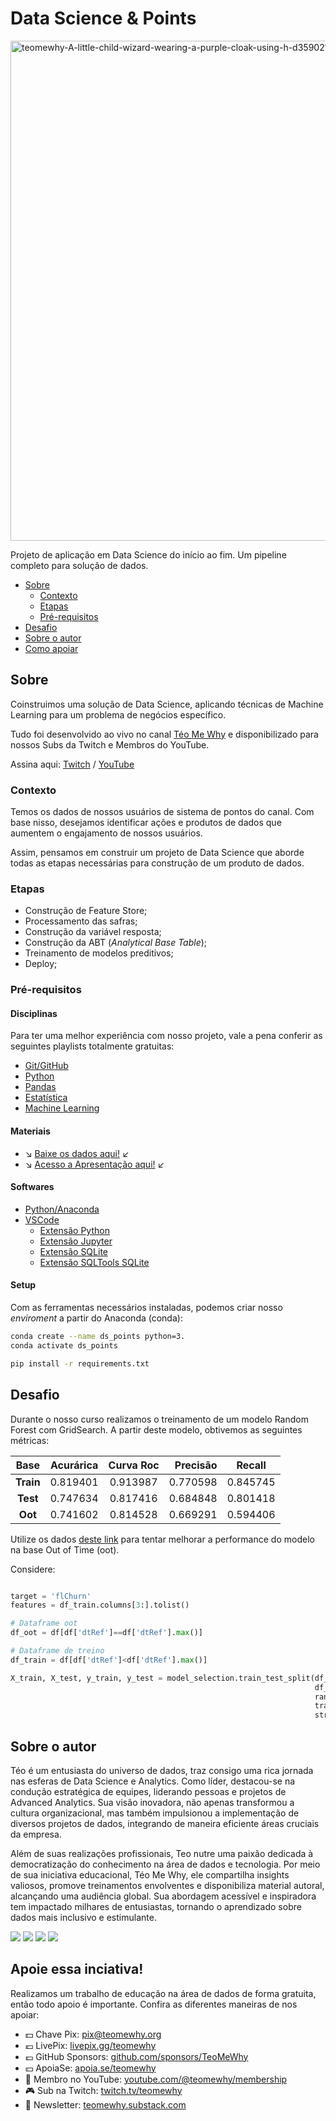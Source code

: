 # Data Science & Points

<img src="https://i.ibb.co/cc3d5Lq/teomewhy-A-little-child-wizard-wearing-a-purple-cloak-using-h-d359021c-4186-4e11-9693-a6e4f1b1b7c5-3.png" alt="teomewhy-A-little-child-wizard-wearing-a-purple-cloak-using-h-d359021c-4186-4e11-9693-a6e4f1b1b7c5-3" border="0" width=800>

Projeto de aplicação em Data Science do início ao fim. Um pipeline completo para solução de dados.

- [Sobre](#sobre)
  - [Contexto](#contexto)
  - [Etapas](#etapas)
  - [Pré-requisitos](#pré-requisitos)
- [Desafio](#desafio)
- [Sobre o autor](#sobre-o-autor)
- [Como apoiar](#apoie-essa-inciativa)

## Sobre
Coinstruimos uma solução de Data Science, aplicando técnicas de Machine Learning para um problema de negócios específico.

Tudo foi desenvolvido ao vivo no canal [Téo Me Why](https://teomewhy.org) e disponibilizado para nossos Subs da Twitch e Membros do YouTube.

Assina aqui: [Twitch](https://www.twitch.tv/collections/jg9itHOO1ReLcw) / [YouTube](https://www.youtube.com/playlist?list=PLvlkVRRKOYFQOkwDvfgCvKi9-I1jQXiy7)

### Contexto
Temos os dados de nossos usuários de sistema de pontos do canal. Com base nisso, desejamos identificar ações e produtos de dados que aumentem o engajamento de nossos usuários.

Assim, pensamos em construir um projeto de Data Science que aborde todas as etapas necessárias para construção de um produto de dados.

### Etapas
- Construção de Feature Store;
- Processamento das safras;
- Construção da variável resposta;
- Construção da ABT (*Analytical Base Table*);
- Treinamento de modelos preditivos;
- Deploy;

### Pré-requisitos

#### Disciplinas

Para ter uma melhor experiência com nosso projeto, vale a pena conferir as seguintes playlists totalmente gratuitas:

- [Git/GitHub](https://www.youtube.com/playlist?list=PLvlkVRRKOYFQ3cfYPjLeQ0KvrQ8bG5H11)
- [Python](https://www.youtube.com/playlist?list=PLvlkVRRKOYFRXdquucikNbwYeFzzzYIGb)
- [Pandas](https://www.youtube.com/playlist?list=PLvlkVRRKOYFSl-XCxNQ1u3uOLvDnYxupG)
- [Estatística](https://www.youtube.com/playlist?list=PLvlkVRRKOYFSWIyhwq4Nu8sNd_GfOi1tj)
- [Machine Learning](https://www.youtube.com/playlist?list=PLvlkVRRKOYFTXcpttQSZmv1wDg7F3uH7o)

#### Materiais

- :arrow_lower_right: [Baixe os dados aqui!](https://drive.google.com/drive/folders/1JLzofrtaVQdo0PdUysNWjNsBdAaI21EJ?usp=sharing) :arrow_lower_left:
- :arrow_lower_right: [Acesso a Apresentação aqui!](https://docs.google.com/presentation/d/1zMTsaAeoMX9ico13PVd7_tOffE8kUH-IOA5kCjSYIx8/edit?usp=sharing) :arrow_lower_left:

#### Softwares
- [Python/Anaconda](anaconda.com/download)
- [VSCode](https://code.visualstudio.com/download)
  - [Extensão Python](https://marketplace.visualstudio.com/items?itemName=ms-python.python)
  - [Extensão Jupyter](https://marketplace.visualstudio.com/items?itemName=ms-toolsai.jupyter)
  - [Extensão SQLite](https://marketplace.visualstudio.com/items?itemName=alexcvzz.vscode-sqlite)
  - [Extensão SQLTools SQLite](https://marketplace.visualstudio.com/items?itemName=mtxr.sqltools-driver-sqlite)

#### Setup

Com as ferramentas necessários instaladas, podemos criar nosso *enviroment* a partir do Anaconda (conda):

```bash
conda create --name ds_points python=3.
conda activate ds_points

pip install -r requirements.txt
```

## Desafio

Durante o nosso curso realizamos o treinamento de um modelo Random Forest com GridSearch. A partir deste modelo, obtivemos as seguintes métricas:

| Base  | Acurárica | Curva Roc |	Precisão | Recall   |
| :---: | :---:     | :---:     | ---:     | :---:    |
| **Train** | 0.819401  | 0.913987  |	0.770598 | 0.845745 |
| **Test**  | 0.747634  | 0.817416  |	0.684848 | 0.801418 |
| **Oot**   | 0.741602  | 0.814528  |	0.669291 | 0.594406 |

Utilize os dados [deste link](https://docs.google.com/spreadsheets/d/1zcP7CKDcqEkhK2b_g27yGY226ZaX_kX4UxBsNQfM9RQ/edit?usp=sharing) para tentar melhorar a performance do modelo na base Out of Time (oot).

Considere:

```python

target = 'flChurn'
features = df_train.columns[3:].tolist()

# Dataframe oot
df_oot = df[df['dtRef']==df['dtRef'].max()]

# Dataframe de treino
df_train = df[df['dtRef']<df['dtRef'].max()]

X_train, X_test, y_train, y_test = model_selection.train_test_split(df_train[features],
                                                                    df_train[target],
                                                                    random_state=42,
                                                                    train_size=0.8,
                                                                    stratify=df_train[target])

```

## Sobre o autor

Téo é um entusiasta do universo de dados, traz consigo uma rica jornada nas esferas de Data Science e Analytics. Como líder, destacou-se na condução estratégica de equipes, liderando pessoas e projetos de Advanced Analytics. Sua visão inovadora, não apenas transformou a cultura organizacional, mas também impulsionou a implementação de diversos projetos de dados, integrando de maneira eficiente áreas cruciais da empresa.

Além de suas realizações profissionais, Teo nutre uma paixão dedicada à democratização do conhecimento na área de dados e tecnologia. Por meio de sua iniciativa educacional, Téo Me Why, ele compartilha insights valiosos, promove treinamentos envolventes e disponibiliza material autoral, alcançando uma audiência global. Sua abordagem acessível e inspiradora tem impactado milhares de entusiastas, tornando o aprendizado sobre dados mais inclusivo e estimulante.

<div> 
  <a href="https://instagram.com/teomewhy" target="_blank"><img src="https://img.shields.io/badge/-Instagram-%23E4405F?style=for-the-badge&logo=instagram&logoColor=white" target="_blank"></a>
  <a href="https://www.linkedin.com/in/teocalvo/" target="_blank"><img src="https://img.shields.io/badge/-LinkedIn-%230077B5?style=for-the-badge&logo=linkedin&logoColor=white" target="_blank"></a> 
  <a href="https://www.twitch.tv/teomewhy" target="_blank"><img src="https://img.shields.io/badge/Twitch-9146FF?style=for-the-badge&logo=twitch&logoColor=white" target="_blank"></a>
  <a href="https://www.youtube.com/channel/UC-Xa9J9-B4jBOoBNIHkMMKA" target="_blank"><img src="https://img.shields.io/badge/YouTube-FF0000?style=for-the-badge&logo=youtube&logoColor=white" target="_blank"></a>
</div>

## Apoie essa inciativa!

Realizamos um trabalho de educação na área de dados de forma gratuita, então todo apoio é importante. Confira as diferentes maneiras de nos apoiar:

- 💵 Chave Pix: pix@teomewhy.org
- 💶 LivePix: [livepix.gg/teomewhy](livepix.gg/teomewhy)
- 💷 GitHub Sponsors: [github.com/sponsors/TeoMeWhy](github.com/sponsors/TeoMeWhy)
- 💴 ApoiaSe: [apoia.se/teomewhy](apoia.se/teomewhy)
- 🎥 Membro no YouTube: [youtube.com/@teomewhy/membership](https://www.youtube.com/@teomewhy/membership)
- 🎮 Sub na Twitch: [twitch.tv/teomewhy](https://www.twitch.tv/teomewhy)
- 💌 Newsletter: [teomewhy.substack.com](https://teomewhy.substack.com/)
